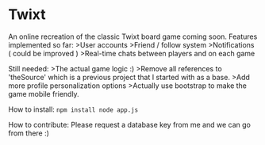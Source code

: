 # Twixt

An online recreation of the classic Twixt board game coming soon.
Features implemented so far:
    >User accounts
    >Friend / follow system
    >Notifications ( could be improved )
    >Real-time chats between players and on each game

Still needed:
    >The actual game logic :)
    >Remove all references to 'theSource' which is a previous project that I started with as a base.
    >Add more profile personalization options
    >Actually use bootstrap to make the game mobile friendly.

How to install:
    ```
    npm install
    node app.js
    ```

How to contribute:
    Please request a database key from me and we can go from there :)
